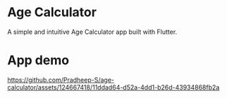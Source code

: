 # Age Calculator
A simple and intuitive Age Calculator app built with Flutter. 

# App demo
https://github.com/Pradheep-S/age-calculator/assets/124667418/11ddad64-d52a-4dd1-b26d-43934868fb2a
